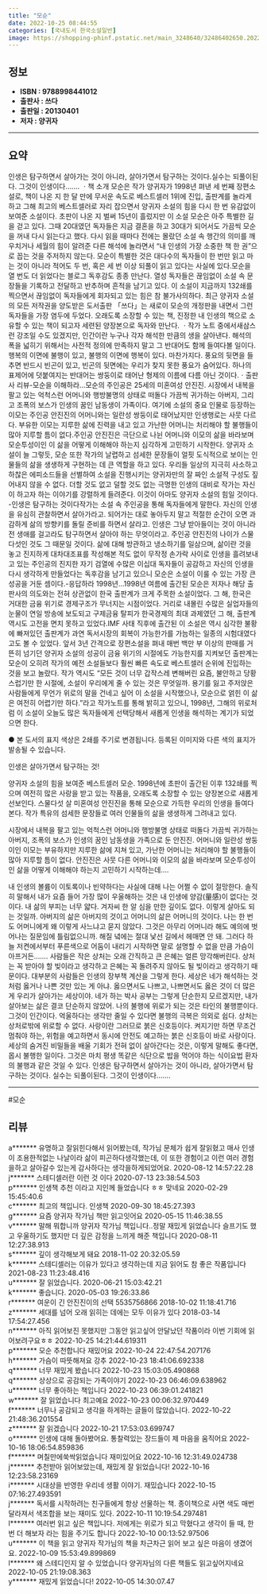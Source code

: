 ```yaml
---
title: "모순"
date: 2022-10-25 08:44:55
categories: [국내도서 한국소설일반]
image: https://shopping-phinf.pstatic.net/main_3248640/32486402650.20221019101051.jpg
---
```


## **정보**

- **ISBN : 9788998441012**
- **출판사 : 쓰다**
- **출판일 : 20130401**
- **저자 : 양귀자**

------



## **요약**

인생은 탐구하면서 살아가는 것이 아니라, 살아가면서 탐구하는 것이다.실수는 되풀이된다. 그것이 인생이다……. ㆍ책 소개 모순은 작가 양귀자가 1998년 펴낸 세 번째 장편소설로, 책이 나온 지 한 달 만에 무서운 속도로 베스트셀러 1위에 진입, 출판계를 놀라게 하고 그해 최고의 베스트셀러로 자리 잡으면서 양귀자 소설의 힘을 다시 한 번 유감없이 보여준 소설이다. 초판이 나온 지 벌써 15년이 흘렀지만 이 소설 모순은 아주 특별한 길을 걷고 있다. 그때 20대였던 독자들은 지금 결혼을 하고 30대가 되어서도 가끔씩 모순을 꺼내 다시 읽는다고 했다. 다시 읽을 때마다 전에는 몰랐던 소설 속 행간의 의미를 깨우치거나 세월의 힘이 알려준 다른 해석에 놀라면서 “내 인생의 가장 소중한 책 한 권”으로 꼽는 것을 주저하지 않는다. 모순이 특별한 것은 대다수의 독자들이 한 번만 읽고 마는 것이 아니라 적어도 두 번, 혹은 세 번 이상 되풀이 읽고 있다는 사실에 있다.모순을 열 번도 더 읽었다는 블로그 독후감도 종종 만난다. 열성 독자들은 끊임없이 소설 속 문장들을 기록하고 전달하고 반추하며 흔적을 남기고 있다. 이 소설이 지금까지 132쇄를 찍으면서 끊임없이 독자들에게 회자되고 있는 힘은 참 불가사의하다. 최근 양귀자 소설의 모든 저작권을 양도받은 도서출판 「쓰다」는 새로이 모순의 개정판을 내면서 그런 독자들을 가장 염두에 두었다. 오래도록 소장할 수 있는 책, 진정한 내 인생의 책으로 소유할 수 있는 책이 되고자 세련된 양장본으로 독자와 만난다. ㆍ작가 노트 중에서새삼스런 강조일 수도 있겠지만, 인간이란 누구나 각자 해석한 만큼의 생을 살아낸다. 해석의 폭을 넓히기 위해서는 사전적 정의에 만족하지 말고 그 반대어도 함께 들여다볼 일이다. 행복의 이면에 불행이 있고, 불행의 이면에 행복이 있다. 마찬가지다. 풍요의 뒷면을 들추면 반드시 빈곤이 있고, 빈곤의 뒷면에는 우리가 찾지 못한 풍요가 숨어있다. 하나의 표제어에 덧붙여지는 반대어는 쌍둥이로 태어난 형제의 이름에 다름 아닌 것이다.ㆍ출판사 리뷰-모순을 이해하라...모순의 주인공은 25세의 미혼여성 안진진. 시장에서 내복을 팔고 있는 억척스런 어머니와 행방불명의 상태로 떠돌다 가끔씩 귀가하는 아버지, 그리고 조폭의 보스가 인생의 꿈인 남동생이 가족이다. 여기에 소설의 중요 인물로 등장하는 이모는 주인공 안진진의 어머니와는 일란성 쌍둥이로 태어났지만 인생행로는 사뭇 다르다. 부유한 이모는 지루한 삶에 진력을 내고 있고 가난한 어머니는 처리해야 할 불행들이 많아 지루할 틈이 없다.주인공 안진진은 극단으로 나뉜 어머니와 이모의 삶을 바라보며 모순투성이인 이 삶을 어떻게 이해해야 하는지 심각하게 고민하기 시작한다. 양귀자 소설이 늘 그렇듯, 모순 또한 작가의 날렵하고 섬세한 문장들이 얼핏 도식적으로 보이는 인물들의 삶을 생생하게 구현하는 데 큰 역할을 하고 있다. 우리들 일상의 지극히 사소하고 하찮은 에피소드들을 선별하여 소설을 진행시키는 양귀자만의 잘 짜인 소설적 구성도 짚어내지 않을 수 없다. 더할 것도 없고 덜할 것도 없는 극명한 인생의 대비로 작가는 자신이 하고자 하는 이야기를 강렬하게 들려준다. 이것이 아마도 양귀자 소설의 힘일 것이다. -인생은 탐구하는 것이다작가는 소설 속 주인공을 통해 독자들에게 말한다. 자신의 인생을 유심히 관찰하면서 살아가라고. 되어가는 대로 놓아두지 말고 적절한 순간이 오면 과감하게 삶의 방향키를 돌릴 준비를 하면서 살라고. 인생은 그냥 받아들이는 것이 아니라 전 생애를 걸고라도 탐구하면서 살아야 하는 무엇이라고. 주인공 안진진의 나이가 스물다섯인 것도 그 때문일 것이다. 삶에 대해 방관하고 냉소하기를 일삼으며, 삶이란 것을 놓고 진지하게 대차대조표를 작성해본 적도 없이 무작정 손가락 사이로 인생을 흘려보내고 있는 주인공의 진지한 자기 검열에 수많은 이십대 독자들이 공감하고 자신의 인생을 다시 생각하게 만들었다는 독후감을 남기고 있으니 모순은 소설이 이룰 수 있는 가장 큰 성공을 거둔 셈이다.-응답하라 1998년...1998년 여름에 출간된 모순은 저자나 해당 출판사의 의도와는 전혀 상관없이 한국 출판계가 크게 주목한 소설이었다. 그 해, 한국은 거대한 금융 위기로 경제구조가 무너지는 시점이었다. 거리로 내몰린 수많은 실업자들의 눈물이 연일 방송에 보도되고 구제금융 탈피가 한국경제의 최대 과제였던 그 해, 출판계 역시도 고전을 면치 못하고 있었다.IMF 사태 직후에 출간된 이 소설은 역시 심각한 불황에 빠져있던 출판계가 과연 독서시장의 회복이 가능한가를 가늠하는 일종의 시험대였다고도 볼 수 있었다. 앞서 3년 간격으로 장편소설을 펴내 매번 백만 부 이상의 판매를 거뜬히 넘기던 양귀자 소설의 성공이 금융 위기의 시절에도 가능한지를 지켜보던 출판계는 모순이 오히려 작가의 예전 소설들보다 훨씬 빠른 속도로 베스트셀러 순위에 진입하는 것을 보고 놀랐다. 작가 역시도 “모든 것이 너무 갑작스레 변해버린 요즘, 불안하고 당황스럽기만 한 시절에, 소설이 우리에게 줄 수 있는 것은 무엇일까. 용기를 잃고 주저앉은 사람들에게 무언가 위로의 말을 건네고 싶어 이 소설을 시작했으나, 모순으로 얽힌 이 삶은 여전히 어렵기만 하다.”라고 작가노트를 통해 밝히고 있으니, 1998년, 그해의 위로처럼 이 소설이 오늘도 많은 독자들에게 선택당해서 새롭게 인생을 해석하는 계기가 되었으면 한다.

● 본 도서의 표지 색상은 2쇄를 주기로 변경됩니다. 등록된 이미지와 다른 색의 표지가 발송될 수 있습니다.

인생은 살아가면서 탐구하는 것!

양귀자 소설의 힘을 보여준 베스트셀러 모순. 1998년에 초판이 출간된 이후 132쇄를 찍으며 여전히 많은 사랑을 받고 있는 작품을, 오래도록 소장할 수 있는 양장본으로 새롭게 선보인다. 스물다섯 살 미혼여성 안진진을 통해 모순으로 가득한 우리의 인생을 들여다본다. 작가 특유의 섬세한 문장들로 여러 인물들의 삶을 생생하게 그려내고 있다.

시장에서 내복을 팔고 있는 억척스런 어머니와 행방불명 상태로 떠돌다 가끔씩 귀가하는 아버지, 조폭의 보스가 인생의 꿈인 남동생을 가족으로 둔 안진진. 어머니와 일란성 쌍둥이인 이모는 부유하지만 지루한 삶에 지쳐 있고, 가난한 어머니는 처리해야 할 불행들이 많아 지루할 틈이 없다. 안진진은 사뭇 다른 어머니와 이모의 삶을 바라보며 모순투성이인 삶을 어떻게 이해해야 하는지 고민하기 시작하는데….

 내 인생의 볼륨이 이토록이나 빈약하다는 사실에 대해 나는 어쩔 수 없이 절망한다. 솔직히 말해서 내가 요즘 들어 가장 많이 우울해하는 것은 내 인생에 양감(量感)이 없다는 것이다. 내 삶의 부피는 너무 얇다. 겨자씨 한 알 심을 만한 깊이도 없다. 이렇게 살아도 되는 것일까. 아버지의 삶은 아버지의 것이고 어머니의 삶은 어머니의 것이다. 나는 한 번도 어머니에게 왜 이렇게 사느냐고 묻지 않았다. 그것은 아무리 어머니라 해도 예의에 벗어나는 질문임에 틀림없으니까. 해질 녘에는 절대 낯선 길에서 헤매면 안 돼. 그러다 하늘 저켠에서부터 푸른색으로 어둠이 내리기 시작하면 말로 설명할 수 없을 만큼 가슴이 아프거든……. 사람들은 작은 상처는 오래 간직하고 큰 은혜는 얼른 망각해버린다. 상처는 꼭 받아야 할 빚이라고 생각하고 은혜는 꼭 돌려주지 않아도 될 빚이라고 생각하기 때문이다. 대부분의 사람들은 인생의 장부책 계산을 그렇게 한다. 세상은 네가 해석하는 것처럼 옳거나 나쁜 것만 있는 게 아냐. 옳으면서도 나쁘고, 나쁘면서도 옳은 것이 더 많은 게 우리가 살아가는 세상이야. 네가 하는 박사 공부는 그렇게 단순한지 모르겠지만, 내가 살아보는 삶은 결코 단순하지 않았어.  나의 불행에 위로가 되는 것은 타인의 불행뿐이다. 그것이 인간이다. 억울하다는 생각만 줄일 수 있다면 불행의 극복은 의외로 쉽다. 상처는 상처로밖에 위로할 수 없다. 사랑이란 그러므로 붉은 신호등이다. 켜지기만 하면 무조건 멈춰야 하는, 위험을 예고하면서 동시에 안전도 예고하는 붉은 신호등이 바로 사랑이다. 세상의 숨겨진 비밀들을 배울 기회가 전혀 없이 살아간다는 것은, 이렇게 말해도 좋다면, 몹시 불행한 일이다. 그것은 마치 평생 똑같은 식단으로 밥을 먹어야 하는 식이요법 환자의 불행과 같은 것일 수 있다. 인생은 탐구하면서 살아가는 것이 아니라, 살아가면서 탐구하는 것이다. 실수는 되풀이된다. 그것이 인생이다…….

------

#모순


## **리뷰** 

  a******* 유명하고 잘읽힌다해서 읽어봤는데, 작가님 문체가 쉽게 잘읽혔고 매사 인생이 조용한적없는 나날이라 삶이 피곤하다생각했는데, 이 또한 경험이고 이런 여러 경험을하고 살아갈수 있는게 감사하다는 생각을하게되었어요. 2020-08-12 14:57:22.28 <br/>  j******* 스테디셀러란 이런 것 이다 2020-07-13 23:38:54.503 <br/>  p******* 인생책 추천 이라고 지인께 들었습니다 ㅎㅎ 맞네요 2020-02-29 15:45:40.6 <br/>  c******* 최고의 책입니다. 인생책 2020-09-30 18:45:27.393 <br/>  g******* 요즘 양귀자 작가님 책만 읽고잇어요 2020-05-15 11:46:38.55 <br/>  v******* 말해 뭐합니까 양귀자 작가님 책입니다..정말 재밌게 읽었습니다 슬프기도 했고 우울하기도 했지만 더 깊은 감정을 느끼게 해준 책입니다 2020-08-11 12:27:38.913 <br/>  s******* 깊이 생각해보게 돼요 2018-11-02 20:32:05.59 <br/>  k******* 스테디셀러는 이유가 있다고 생각하는데 지금 읽어도 참 좋은 작품입니다 2021-08-23 11:23:48.416 <br/>  u******* 잘 읽었습니다. 2020-06-21 15:03:42.21 <br/>  k******* 좋습니다. 2020-05-03 19:26:33.86 <br/>  r******* 여운이 긴 안진진이의 선택 5535756866 2018-10-02 11:18:41.716 <br/>  z******* 세대를 넘어 오래 읽히는 데에는 모두 이유가 있다 2018-03-14 17:54:27.456 <br/>  n******* 아직 읽어보진 못했지만
그동안 읽고싶어 안달났던 작품이라
이번 기회에 읽어보려구요ㅎㅎ 2022-10-25 14:21:44.619311 <br/>  p******* 모순 추천합니다 재밌어요 2022-10-24 22:47:54.207176 <br/>  h******* 가슴이 따뜻해져요 강추 2022-10-23 18:41:06.692338 <br/>  q******* 너무 재밌게 봤습니다 2022-10-23 15:03:05.490868 <br/>  q******* 상상으로 공감되는 가족이야기 2022-10-23 06:46:09.638962 <br/>  u******* 너무 좋아하는 책입니다 2022-10-23 06:39:01.241821 <br/>  w******* 잘 읽었습니다 최고예요 2022-10-23 00:06:32.970449 <br/>  f******* 너무나 공감되고 생각을 하게하는 글들이 많았습니다. 2022-10-22 21:48:36.201554 <br/>  z******* 잘 읽겠습니다 2022-10-21 17:53:03.699747 <br/>  o******* 인생에 대해 돌아봤어요. 통찰력있는 장드들이 제 마음을 움직어요 2022-10-16 18:06:54.859836 <br/>  f******* 며칠만에쑥싹읽었습니다 재미있어요 2022-10-16 12:31:49.024738 <br/>  j******* 추천받아 읽어보았는데, 재밌게 잘 읽었습니다! 2022-10-16 12:23:58.23169 <br/>  i******* 시대상을 반영한 우리네 생활 이야기. 재밌습니다 2022-10-15 07:16:27.493591 <br/>  j******* 독서를 시작하려는 친구들에게 항상 선물하는 책. 종이책으로 사면 색도 매번 달라져서 색조합을 보는 재미도 있다. 2022-10-11 10:19:54.297481 <br/>  l******* 여러번 읽고 싶은 책입니다. 저에게는 위로가 되고 막혔다고 생각이 들 때, 한 번 더 해보자 라는 힘을 주기도 합니다 2022-10-10 00:13:52.97506 <br/>  u******* 이 책을 읽고 양귀자 작가님의 책을 차근차근 읽어 보고 싶은 마음이 생겼어요.  2022-10-09 15:53:49.899869 <br/>  l******* 왜 스테디인지 알 수 있었습니다 
양귀자님의 다른 책들도 읽고싶어지네요 2022-10-05 21:19:08.363 <br/>  y******* 재밌게 읽었습니다! 2022-10-05 14:30:07.47 <br/>